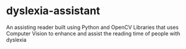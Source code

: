 # dyslexia-assistant
An assisting reader built using Python and OpenCV Libraries that uses Computer Vision to enhance and assist the reading time of people with dyslexia
